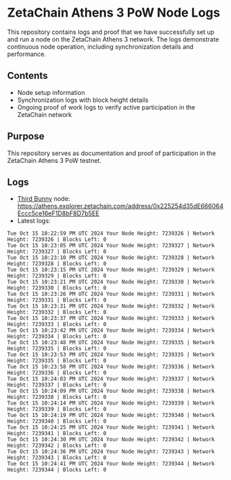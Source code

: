 # ZetaChain Athens 3 PoW Node Logs
This repository contains logs and proof that we have successfully set up and run a node on the ZetaChain Athens 3 network. The logs demonstrate continuous node operation, including synchronization details and performance.

## Contents
- Node setup information
- Synchronization logs with block height details
- Ongoing proof of work logs to verify active participation in the ZetaChain network

## Purpose
This repository serves as documentation and proof of participation in the ZetaChain Athens 3 PoW testnet.

## Logs

- [Third Bunny](https://thirdbunny.xyz/) node: https://athens.explorer.zetachain.com/address/0x225254d35dE666064Eccc5ce16eF1D8bF8D7b5EE
- Latest logs:
```
Tue Oct 15 10:22:59 PM UTC 2024 Your Node Height: 7239326 | Network Height: 7239326 | Blocks Left: 0
Tue Oct 15 10:23:05 PM UTC 2024 Your Node Height: 7239327 | Network Height: 7239327 | Blocks Left: 0
Tue Oct 15 10:23:10 PM UTC 2024 Your Node Height: 7239328 | Network Height: 7239328 | Blocks Left: 0
Tue Oct 15 10:23:15 PM UTC 2024 Your Node Height: 7239329 | Network Height: 7239329 | Blocks Left: 0
Tue Oct 15 10:23:21 PM UTC 2024 Your Node Height: 7239330 | Network Height: 7239330 | Blocks Left: 0
Tue Oct 15 10:23:26 PM UTC 2024 Your Node Height: 7239331 | Network Height: 7239331 | Blocks Left: 0
Tue Oct 15 10:23:31 PM UTC 2024 Your Node Height: 7239332 | Network Height: 7239332 | Blocks Left: 0
Tue Oct 15 10:23:37 PM UTC 2024 Your Node Height: 7239333 | Network Height: 7239333 | Blocks Left: 0
Tue Oct 15 10:23:42 PM UTC 2024 Your Node Height: 7239334 | Network Height: 7239334 | Blocks Left: 0
Tue Oct 15 10:23:48 PM UTC 2024 Your Node Height: 7239335 | Network Height: 7239335 | Blocks Left: 0
Tue Oct 15 10:23:53 PM UTC 2024 Your Node Height: 7239335 | Network Height: 7239335 | Blocks Left: 0
Tue Oct 15 10:23:58 PM UTC 2024 Your Node Height: 7239336 | Network Height: 7239336 | Blocks Left: 0
Tue Oct 15 10:24:03 PM UTC 2024 Your Node Height: 7239337 | Network Height: 7239337 | Blocks Left: 0
Tue Oct 15 10:24:09 PM UTC 2024 Your Node Height: 7239338 | Network Height: 7239338 | Blocks Left: 0
Tue Oct 15 10:24:14 PM UTC 2024 Your Node Height: 7239339 | Network Height: 7239339 | Blocks Left: 0
Tue Oct 15 10:24:19 PM UTC 2024 Your Node Height: 7239340 | Network Height: 7239340 | Blocks Left: 0
Tue Oct 15 10:24:25 PM UTC 2024 Your Node Height: 7239341 | Network Height: 7239341 | Blocks Left: 0
Tue Oct 15 10:24:30 PM UTC 2024 Your Node Height: 7239342 | Network Height: 7239342 | Blocks Left: 0
Tue Oct 15 10:24:36 PM UTC 2024 Your Node Height: 7239343 | Network Height: 7239343 | Blocks Left: 0
Tue Oct 15 10:24:41 PM UTC 2024 Your Node Height: 7239344 | Network Height: 7239344 | Blocks Left: 0
```
